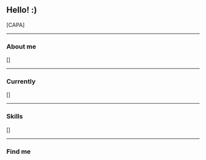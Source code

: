 ## Hello! :)

[CAPA]

-----

### About me

[]

-----

### Currently

[]

-----

### Skills

[]

-----

### Find me
